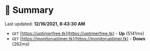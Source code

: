 # 📖 Summary
Last updated: **12/16/2021, 8:43:30 AM**

- `GET` [https://uptimerfree.tk](https://uptimerfree.tk) - **Up** (5141ms)
- `GET` [https://monitoruptimer.tk](https://monitoruptimer.tk) - **Down** (262ms)
